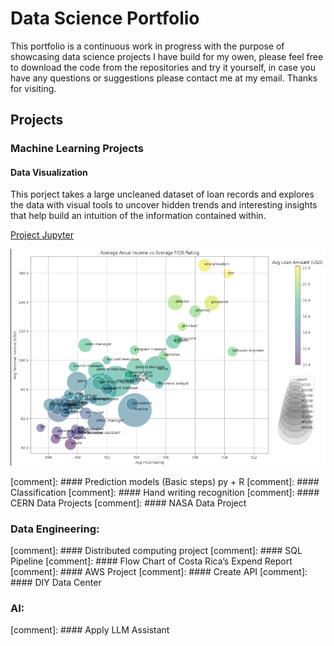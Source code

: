 # Data Science Portfolio

This portfolio is a continuous work in progress with the purpose of showcasing data science projects I have build for my owen, please feel free to download the code from the repositories and try it yourself, in case you have any questions or suggestions please contact me at my email. Thanks for visiting.

## Projects

### Machine Learning Projects

#### Data Visualization

This porject takes a large uncleaned dataset of loan records and explores the data with visual tools to uncover hidden trends and interesting insights that help build an intuition of the information contained within.

[Project Jupyter](https://github.com/cmherrera/portfolio/blob/main/assets/projects/Financial_Analysis/Financial_Analysis.ipynb)

![Personal Loan Analysis](./assets/projects/Financial_Analysis/Personal_Loan_Analysis_chart.png)

[comment]: #### Prediction models (Basic steps) py + R
[comment]: #### Classification
[comment]: ####	Hand writing recognition
[comment]: ####	CERN Data Projects
[comment]: ####	NASA Data Project

### Data Engineering: 
[comment]: ####	Distributed computing project
[comment]: ####	SQL Pipeline
[comment]: ####	Flow Chart of Costa Rica’s Expend Report 
[comment]: ####	AWS Project
[comment]: ####	Create API
[comment]: ####	DIY Data Center

### AI:
[comment]: ####	Apply LLM Assistant 

